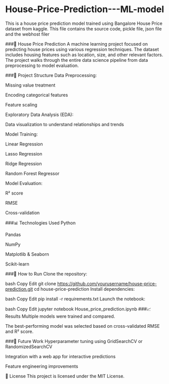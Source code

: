 # House-Price-Prediction---ML-model
This is a house price prediction model trained using Bangalore House Price dataset from kaggle. This file contains the source code, pickle file, json file and the webhost filer

###🏡 House Price Prediction
A machine learning project focused on predicting house prices using various regression techniques. The dataset includes housing features such as location, size, and other relevant factors. The project walks through the entire data science pipeline from data preprocessing to model evaluation.

###📂 Project Structure
Data Preprocessing:

Missing value treatment

Encoding categorical features

Feature scaling

Exploratory Data Analysis (EDA):

Data visualization to understand relationships and trends

Model Training:

Linear Regression

Lasso Regression

Ridge Regression

Random Forest Regressor

Model Evaluation:

R² score

RMSE

Cross-validation

###📊 Technologies Used
Python

Pandas

NumPy

Matplotlib & Seaborn

Scikit-learn

###🚀 How to Run
Clone the repository:

bash
Copy
Edit
git clone https://github.com/yourusername/house-price-prediction.git
cd house-price-prediction
Install dependencies:

bash
Copy
Edit
pip install -r requirements.txt
Launch the notebook:

bash
Copy
Edit
jupyter notebook House_price_prediction.ipynb
###📈 Results
Multiple models were trained and compared.

The best-performing model was selected based on cross-validated RMSE and R² score.

###📌 Future Work
Hyperparameter tuning using GridSearchCV or RandomizedSearchCV

Integration with a web app for interactive predictions

Feature engineering improvements

📄 License
This project is licensed under the MIT License.

